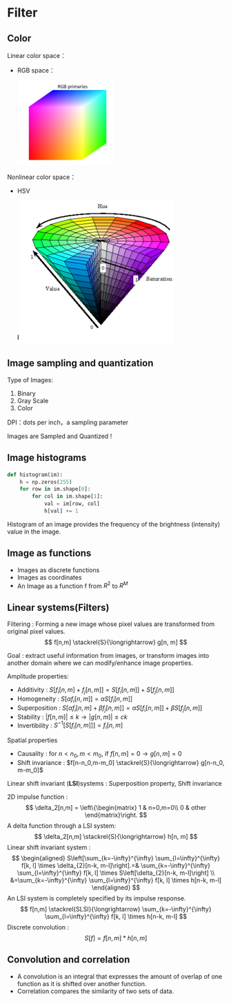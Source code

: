 # Filter

## Color

Linear color space：

* RGB space：

  <img src="ch1.assets/image-20201226134527554.png" alt="image-20201226134527554" style="zoom: 50%;" />

Nonlinear color space：

* HSV

  <img src="ch1.assets/image-20201226134557482.png" alt="image-20201226134557482" style="zoom: 50%;" />

  

## Image sampling and quantization

Type of Images:

1. Binary
2. Gray Scale
3. Color

DPI：dots per inch，a sampling parameter

Images are Sampled and Quantized !

## Image histograms

```python
def histogram(im):
    h = np.zeros(255)
    for row in im.shape[0]:
        for col in im.shape[1]:
            val = im[row, col]
            h[val] += 1
```

Histogram of an image provides the frequency of the brightness (intensity) value in the image.

## Image as functions

* Images as discrete functions
* Images as coordinates
* An Image as a function f from $R^2$ to $R^M$

## Linear systems(Filters)

Filtering : Forming a new image whose pixel values are transformed from original pixel values.
$$
f[n,m] \stackrel{S}{\longrightarrow} g[n, m]
$$


Goal : extract useful information from images, or transform images into another domain where we can modify/enhance image properties.

Amplitude properties:

* Additivity : $S[f_i[n,m] + f_j[n,m]] = S[f_i[n,m]] + S[f_j[n,m]]$
* Homogeneity : $S[\alpha f_i[n,m]] = \alpha S[f_i[n,m]]$
* Superposition : $S[\alpha f_i[n,m] + \beta f_j[n,m]] = \alpha S[f_i[n,m]] + \beta S[f_j[n,m]]$
* Stability : $|f[n,m]| \leq k \to |g[n,m]| \leq ck$
* Invertibility : $S^{-1}[S[f_i[n,m]]] = f_i[n,m]$

Spatial properties

* Causality : for $n<n_0,m<m_0,$ if $f[n,m] = 0 \to g[n,m]=0$
* Shift invariance : $f[n-n_0,m-m_0] \stackrel{S}{\longrightarrow} g[n-n_0, m-m_0]$

Linear shift invariant (**LSI**)systems : Superposition property, Shift invariance

2D impulse function : 
$$
\delta_2[n,m] = \left\{\begin{matrix}
 1 & n=0,m=0\\
 0 & other
\end{matrix}\right.
$$
A delta function through a LSI system:
$$
\delta_2[n,m] \stackrel{S}{\longrightarrow} h[n, m]
$$
Linear shift invariant system : 
$$
\begin{aligned}
S\left[\sum_{k=-\infty}^{\infty} \sum_{l=\infty}^{\infty} f[k, l] \times \delta_{2}[n-k, m-l]\right].=& \sum_{k=-\infty}^{\infty} \sum_{l=\infty}^{\infty} f[k, l] \times S\left[\delta_{2}[n-k, m-l]\right] \\
&=\sum_{k=-\infty}^{\infty} \sum_{l=\infty}^{\infty} f[k, l] \times h[n-k, m-l]
\end{aligned}
$$
An LSI system is completely specified by its impulse response.
$$
f[n,m] \stackrel{SLSI}{\longrightarrow} \sum_{k=-\infty}^{\infty} \sum_{l=\infty}^{\infty} f[k, l] \times h[n-k, m-l]
$$
Discrete convolution : 
$$
S[f] = f[n,m] * h[n,m]
$$

## Convolution and correlation

* A convolution is an integral that expresses the amount of overlap of one function as it is shifted over another function.
* Correlation compares the similarity of two sets of data. 